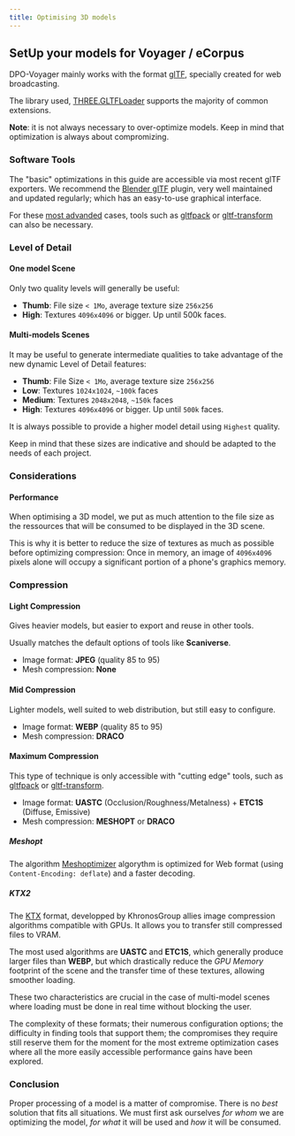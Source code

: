 ```yaml
---
title: Optimising 3D models
---
```


## SetUp your models for Voyager / eCorpus

DPO-Voyager mainly works with the format [glTF](https://registry.khronos.org/glTF/), specially created for web broadcasting.

The library used, [THREE.GLTFLoader](https://threejs.org/docs/#examples/en/loaders/GLTFLoader) supports the majority of common extensions.

**Note**: it is not always necessary to over-optimize models. Keep in mind that optimization is always about compromizing. 

### Software Tools


The "basic" optimizations in this guide are accessible via most recent glTF exporters. We recommend the [Blender glTF](https://github.com/KhronosGroup/glTF-Blender-IO) plugin, very well maintained and updated regularly; which has an easy-to-use graphical interface.

For these [most advanded](#maximum-compression) cases, tools such as [gltfpack](https://meshoptimizer.org/gltf/) or [gltf-transform](https://gltf-transform.dev/) can also be necessary.

### Level of Detail

#### One model Scene

Only two quality levels will generally be useful:

 - **Thumb**: File size `< 1Mo`, average texture size `256x256`
 - **High**: Textures `4096x4096` or bigger. Up until 500k faces.

#### Multi-models Scenes


It may be useful to generate intermediate qualities to take advantage of the new dynamic Level of Detail features:

 - **Thumb**: File Size `< 1Mo`, average texture size `256x256`
 - **Low**: Textures `1024x1024`, `~100k` faces
 - **Medium**: Textures `2048x2048`, `~150k` faces
 - **High**: Textures `4096x4096` or bigger. Up until `500k` faces.

It is always possible to provide a higher model detail using `Highest` quality.

Keep in mind that these sizes are indicative and should be adapted to the needs of each project.

### Considerations

#### Performance

When optimising a 3D model, we put as much attention to the file size as the ressources that will be consumed to be displayed in the 3D scene.

This is why it is better to reduce the size of textures as much as possible before optimizing compression: Once in memory, an image of `4096x4096` 
pixels alone will occupy a significant portion of a phone's graphics memory.


### Compression

#### Light Compression

Gives heavier models, but easier to export and reuse in other tools.

Usually matches the default options of tools like **Scaniverse**.

 - Image format: **JPEG** (quality 85 to 95)
 - Mesh compression: **None**


#### Mid Compression

Lighter models, well suited to web distribution, but still easy to configure.


 - Image format: **WEBP** (quality 85 to 95)
 - Mesh compression: **DRACO** 

#### Maximum Compression

This type of technique is only accessible with "cutting edge" tools, such as  [gltfpack](https://meshoptimizer.org/gltf/) or [gltf-transform](https://gltf-transform.dev/).

 - Image format: **UASTC** (Occlusion/Roughness/Metalness) + **ETC1S** (Diffuse, Emissive)
 - Mesh compression: **MESHOPT** or  **DRACO**

##### Meshopt

The algorithm [Meshoptimizer](https://github.com/zeux/meshoptimizer) algorythm is optimized for Web format (using `Content-Encoding: deflate`) and a faster decoding.

##### KTX2

The [KTX](https://www.khronos.org/ktx/) format, developped by KhronosGroup allies image compression algorithms compatible with GPUs. It allows you to transfer still compressed files to VRAM.


The most used algorithms are **UASTC** and **ETC1S**, which generally produce larger files than  **WEBP**, but which drastically reduce the *GPU Memory* footprint of the scene and the transfer time of these textures, allowing smoother loading.

These two characteristics are crucial in the case of multi-model scenes where loading must be done in real time without blocking the user.

The complexity of these formats; their numerous configuration options; the difficulty in finding tools that support them; the compromises they require still reserve them for the moment for the most extreme optimization cases where all the more easily accessible performance gains have been explored.

### Conclusion

Proper processing of a model is a matter of compromise. There is no _best_ solution that fits all situations. We must first ask ourselves _for whom_ we are optimizing the model, _for what_ it will be used and _how_ it will be consumed.
